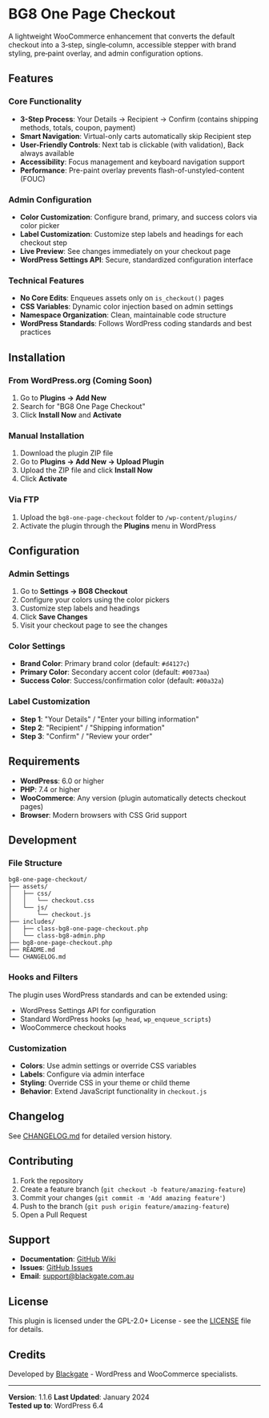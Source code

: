 # BG8 One Page Checkout

A lightweight WooCommerce enhancement that converts the default checkout into a 3‑step, single‑column, accessible stepper with brand styling, pre‑paint overlay, and admin configuration options.

## Features

### Core Functionality
- **3-Step Process**: Your Details → Recipient → Confirm (contains shipping methods, totals, coupon, payment)
- **Smart Navigation**: Virtual-only carts automatically skip Recipient step
- **User-Friendly Controls**: Next tab is clickable (with validation), Back always available
- **Accessibility**: Focus management and keyboard navigation support
- **Performance**: Pre-paint overlay prevents flash-of-unstyled-content (FOUC)

### Admin Configuration
- **Color Customization**: Configure brand, primary, and success colors via color picker
- **Label Customization**: Customize step labels and headings for each checkout step
- **Live Preview**: See changes immediately on your checkout page
- **WordPress Settings API**: Secure, standardized configuration interface

### Technical Features
- **No Core Edits**: Enqueues assets only on `is_checkout()` pages
- **CSS Variables**: Dynamic color injection based on admin settings
- **Namespace Organization**: Clean, maintainable code structure
- **WordPress Standards**: Follows WordPress coding standards and best practices

## Installation

### From WordPress.org (Coming Soon)
1. Go to **Plugins → Add New**
2. Search for "BG8 One Page Checkout"
3. Click **Install Now** and **Activate**

### Manual Installation
1. Download the plugin ZIP file
2. Go to **Plugins → Add New → Upload Plugin**
3. Upload the ZIP file and click **Install Now**
4. Click **Activate**

### Via FTP
1. Upload the `bg8-one-page-checkout` folder to `/wp-content/plugins/`
2. Activate the plugin through the **Plugins** menu in WordPress

## Configuration

### Admin Settings
1. Go to **Settings → BG8 Checkout**
2. Configure your colors using the color pickers
3. Customize step labels and headings
4. Click **Save Changes**
5. Visit your checkout page to see the changes

### Color Settings
- **Brand Color**: Primary brand color (default: `#d4127c`)
- **Primary Color**: Secondary accent color (default: `#0073aa`)
- **Success Color**: Success/confirmation color (default: `#00a32a`)

### Label Customization
- **Step 1**: "Your Details" / "Enter your billing information"
- **Step 2**: "Recipient" / "Shipping information"
- **Step 3**: "Confirm" / "Review your order"

## Requirements

- **WordPress**: 6.0 or higher
- **PHP**: 7.4 or higher
- **WooCommerce**: Any version (plugin automatically detects checkout pages)
- **Browser**: Modern browsers with CSS Grid support

## Development

### File Structure
```
bg8-one-page-checkout/
├── assets/
│   ├── css/
│   │   └── checkout.css
│   └── js/
│       └── checkout.js
├── includes/
│   ├── class-bg8-one-page-checkout.php
│   └── class-bg8-admin.php
├── bg8-one-page-checkout.php
├── README.md
└── CHANGELOG.md
```

### Hooks and Filters
The plugin uses WordPress standards and can be extended using:
- WordPress Settings API for configuration
- Standard WordPress hooks (`wp_head`, `wp_enqueue_scripts`)
- WooCommerce checkout hooks

### Customization
- **Colors**: Use admin settings or override CSS variables
- **Labels**: Configure via admin interface
- **Styling**: Override CSS in your theme or child theme
- **Behavior**: Extend JavaScript functionality in `checkout.js`

## Changelog

See [CHANGELOG.md](CHANGELOG.md) for detailed version history.

## Contributing

1. Fork the repository
2. Create a feature branch (`git checkout -b feature/amazing-feature`)
3. Commit your changes (`git commit -m 'Add amazing feature'`)
4. Push to the branch (`git push origin feature/amazing-feature`)
5. Open a Pull Request

## Support

- **Documentation**: [GitHub Wiki](https://github.com/jasonwilliamsau/bg8-one-page-checkout/wiki)
- **Issues**: [GitHub Issues](https://github.com/jasonwilliamsau/bg8-one-page-checkout/issues)
- **Email**: [support@blackgate.com.au](mailto:support@blackgate.com.au)

## License

This plugin is licensed under the GPL-2.0+ License - see the [LICENSE](LICENSE) file for details.

## Credits

Developed by [Blackgate](https://blackgate.com.au) - WordPress and WooCommerce specialists.

---

**Version**: 1.1.6
**Last Updated**: January 2024  
**Tested up to**: WordPress 6.4
